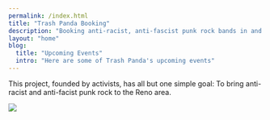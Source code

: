 ```yaml
---
permalink: /index.html
title: "Trash Panda Booking"
description: "Booking anti-racist, anti-fascist punk rock bands in and around Reno, NV."
layout: "home"
blog:
  title: "Upcoming Events"
  intro: "Here are some of Trash Panda's upcoming events"
---
```


This project, founded by activists, has all but one simple goal: To bring anti-racist and anti-facist punk rock
to the Reno area.

<img src="assets/images/banner.jpg" />